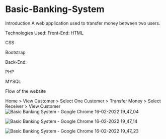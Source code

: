 # Basic-Banking-System

Introduction
A web application used to transfer money between two users.

Technologies Used:
Front-End:
HTML

CSS

Bootstrap

Back-End:

PHP

MYSQL

Flow of the website

Home > View Customer > Select One Customer > Transfer Money > Select Receiver > View Customer
![Basic Banking System - Google Chrome 16-02-2022 19_47_04](https://user-images.githubusercontent.com/86185396/154283428-68004a96-354d-4432-a8e4-d067ea5da74f.png)

![Basic Banking System - Google Chrome 16-02-2022 19_47_14](https://user-images.githubusercontent.com/86185396/154283488-23c715f4-dc7c-4cc8-acc8-960e9f28073a.png)

![Basic Banking System - Google Chrome 16-02-2022 19_47_23](https://user-images.githubusercontent.com/86185396/154283534-ba25b999-c480-41ce-b724-568ebc934913.png)
